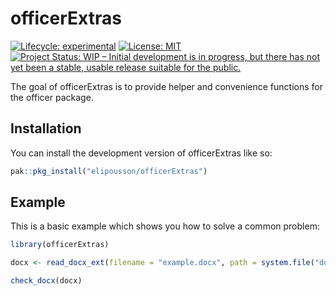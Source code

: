 
<!-- README.md is generated from README.Rmd. Please edit that file -->

# officerExtras

<!-- badges: start -->

[![Lifecycle:
experimental](https://img.shields.io/badge/lifecycle-experimental-orange.svg)](https://lifecycle.r-lib.org/articles/stages.html#experimental)
[![License:
MIT](https://img.shields.io/badge/License-MIT-yellow.svg)](https://opensource.org/licenses/MIT)
[![Project Status: WIP – Initial development is in progress, but there
has not yet been a stable, usable release suitable for the
public.](https://www.repostatus.org/badges/latest/wip.svg)](https://www.repostatus.org/#wip)
<!-- badges: end -->

The goal of officerExtras is to provide helper and convenience functions
for the officer package.

## Installation

You can install the development version of officerExtras like so:

``` r
pak::pkg_install("elipousson/officerExtras")
```

## Example

This is a basic example which shows you how to solve a common problem:

``` r
library(officerExtras)

docx <- read_docx_ext(filename = "example.docx", path = system.file("doc_examples", package = "officer"))

check_docx(docx)
```
